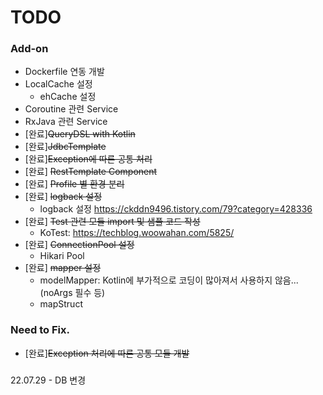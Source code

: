 # TODO

### Add-on
- Dockerfile 연동 개발
- LocalCache 설정
    - ehCache 설정
- Coroutine 관련 Service
- RxJava 관련 Service
- [완료]~~QueryDSL with Kotlin~~
- [완료]~~JdbcTemplate~~
- [완료]~~Exception에 따른 공통 처리~~
- [완료] ~~RestTemplate Component~~
- [완료] ~~Profile 별 환경 분리~~
- [완료] ~~logback 설정~~
  - logback 설정 https://ckddn9496.tistory.com/79?category=428336
- [완료] ~~Test 관련 모듈 import 및 샘플 코드 작성~~
  - KoTest: https://techblog.woowahan.com/5825/
- [완료] ~~ConnectionPool 설정~~
  - Hikari Pool
- [완료] ~~mapper 설정~~
  - modelMapper: Kotlin에 부가적으로 코딩이 많아져서 사용하지 않음...(noArgs 필수 등)
  - mapStruct

### Need to Fix.
- [완료]~~Exception 처리에 따른 공통 모듈 개발~~

###
22.07.29 - DB 변경